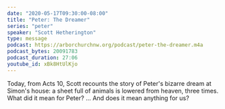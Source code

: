 ```yaml
---
date: "2020-05-17T09:30:00-08:00"
title: "Peter: The Dreamer"
series: "peter"
speaker: "Scott Hetherington"
type: message
podcast: https://arborchurchnw.org/podcast/peter-the-dreamer.m4a
podcast_bytes: 20091783
podcast_duration: 27:06
youtube_id: xBk8HtUlKjo
---
```


Today, from Acts 10, Scott recounts the story of Peter's bizarre dream at Simon's house: a sheet full of animals is lowered from heaven, three times. What did it mean for Peter? ... And does it mean anything for us?

